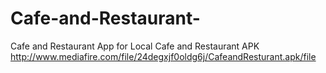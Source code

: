 # Cafe-and-Restaurant-
Cafe and Restaurant App for Local Cafe and Restaurant
APK http://www.mediafire.com/file/24degxjf0oldg6j/CafeandResturant.apk/file
